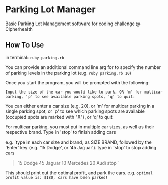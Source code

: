 # Parking Lot Manager

Basic Parking Lot Management software for coding challenge @ Cipherhealth

## How To Use

in terminal:
`ruby parking.rb`

You can provide an additional command line arg for to specify the number of parking levels in the parking lot (e.g. `ruby parking.rb 10`)

Once you start the program, you will be prompted with the following:

`Input the size of the car you would like to park, OR 'm' for multicar parking, 'p' to see available parking spots, 'q' to quit:`

You can either enter a car size (e.g. 20), or 'm' for multicar parking in a single parking spot, or 'p' to see which parking spots are available (occupied spots are marked with "X"), or 'q' to quit

For multicar parking, you must put in multiple car sizes, as well as their respective brand. Type in 'stop' to finish adding cars

e.g.
`type in each car size and brand, as SIZE BRAND, followed by the 'Enter' key (e.g. '15 Dodge', or '45 Jaguar').
type in 'stop' to stop adding cars

> 15 Dodge
> 45 Jaguar
> 10 Mercedes
> 20 Audi
> stop
> `

This should print out the optimal profit, and park the cars.
e.g.
`optimal profit value is: $180, cars have been parked!`
